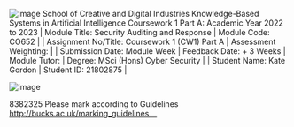 ![image](https://user-images.githubusercontent.com/72070856/206197553-af2fe7f7-c471-4338-a2cc-64549e5f5d42.png)
School of Creative and Digital Industries
Knowledge-Based Systems in Artificial Intelligence
Coursework 1 Part A:
Academic Year 2022 to 2023
| Module Title: Security Auditing and Response | Module Code:	CO652 |
| Assignment No/Title:	Coursework 1 (CW1) Part A |	Assessment Weighting:	|
| Submission Date:	 Module Week  |	Feedback Date:	+ 3 Weeks |
Module Tutor:	| Degree:	MSci (Hons) Cyber Security |
| Student Name:	Kate Gordon	| Student ID:	21802875 |

![image](https://user-images.githubusercontent.com/72070856/206197790-2667945b-38d5-4838-a235-ba9b1f3b6f0a.png)
 
8382325
Please mark according to Guidelines 
http://bucks.ac.uk/marking_guidelines 
